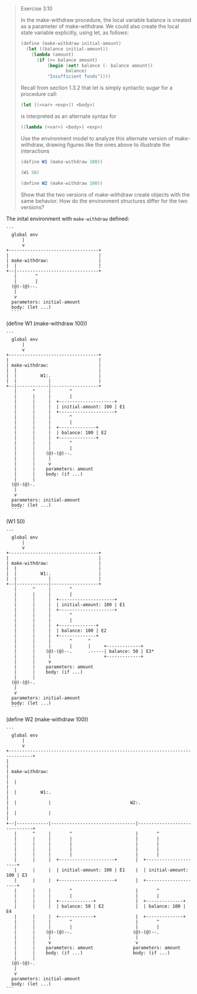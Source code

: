 > Exercise 3.10
>
> In the make-withdraw procedure, the local variable balance is
> created as a parameter of make-withdraw. We could also create the
> local state variable explicitly, using let, as follows:
>
> ```scheme
> (define (make-withdraw initial-amount)
>   (let ((balance initial-amount))
>     (lambda (amount)
>       (if (>= balance amount)
>           (begin (set! balance (- balance amount))
>                  balance)
>           "Insufficient funds"))))
> ```
>
> Recall from section 1.3.2 that let is simply syntactic sugar for a
> procedure call:
>
> ```scheme
> (let ((<var> <exp>)) <body>)
> ```
>
> is interpreted as an alternate syntax for
>
> ```scheme
> ((lambda (<var>) <body>) <exp>)
> ```
>
> Use the environment model to analyze this alternate version of
> make-withdraw, drawing figures like the ones above to illustrate the
> interactions
>
> ```scheme
> (define W1 (make-withdraw 100))
>
> (W1 50)
>
> (define W2 (make-withdraw 100))
> ```
>
> Show that the two versions of make-withdraw create objects with the
> same behavior. How do the environment structures differ for the two
> versions?

The inital environment with `make-withdraw` defined:

    ```
      global env
          |
          v
    +----------------------------------+
    |                                  |
    | make-withdraw:                   |
    |  |                               |
    +--|-------------------------------+
       |       ^
       |       |
      (@)-(@)--.
       |
       v
      parameters: initial-amount
      body: (let ...)
      ```

(define W1 (make-withdraw 100))

    ```
      global env
          |
          v
    +----------------------------------+
    |                                  |
    | make-withdraw:                   |
    |  |                               |
    |  |         W1:.                  |
    |  |            |                  |
    +--|------------|------------------+
       |      ^     |       ^
       |      |     |       |
       |      |     |  +---------------------+
       |      |     |  | initial-amount: 100 | E1
       |      |     |  +---------------------+
       |      |     |       ^
       |      |     |       |
       |      |     |  +--------------+
       |      |     |  | balance: 100 | E2
       |      |     |  +--------------+
       |      |     |       ^
       |      |     |       |
       |      |    (@)-(@)--.
       |      |     |
       |      |     v
       |      |    parameters: amount
       |      |    body: (if ...)
       |      |
      (@)-(@)-.
       |
       v
      parameters: initial-amount
      body: (let ...)
      ```

(W1 50)

    ```
      global env
          |
          v
    +----------------------------------+
    |                                  |
    | make-withdraw:                   |
    |  |                               |
    |  |         W1:.                  |
    |  |            |                  |
    +--|------------|------------------+
       |      ^     |       ^
       |      |     |       |
       |      |     |  +---------------------+
       |      |     |  | initial-amount: 100 | E1
       |      |     |  +---------------------+
       |      |     |       ^
       |      |     |       |
       |      |     |  +--------------+
       |      |     |  | balance: 100 | E2
       |      |     |  +--------------+
       |      |     |       ^      ^
       |      |     |       |      |     +-------------+
       |      |    (@)-(@)--.      .-----| balance: 50 | E3*
       |      |     |                    +-------------+
       |      |     v
       |      |    parameters: amount
       |      |    body: (if ...)
       |      |
      (@)-(@)-.
       |
       v
      parameters: initial-amount
      body: (let ...)
      ```

(define W2 (make-withdraw 100))

    ```
      global env
          |
          v
    +-------------------------------------------------------------------------------+
    |                                                                               |
    | make-withdraw:                                                                |
    |  |                                                                            |
    |  |         W1:.                                                               |
    |  |            |                              W2:.                             |
    |  |            |                                                               |
    +--|------------|--------------------------------|------------------------------+
       |      ^     |       ^                        |       ^
       |      |     |       |                        |       |
       |      |     |       |                        |       |
       |      |     |       |                        |       |
       |      |     |       |                        |       |
       |      |     |  +---------------------+       |  +---------------------+
       |      |     |  | initial-amount: 100 | E1    |  | initial-amount: 100 | E3
       |      |     |  +---------------------+       |  +---------------------+
       |      |     |       ^                        |       ^
       |      |     |       |                        |       |
       |      |     |  +-------------+               |  +--------------+
       |      |     |  | balance: 50 | E2            |  | balance: 100 | E4
       |      |     |  +-------------+               |  +--------------+
       |      |     |       ^                        |       ^
       |      |     |       |                        |       |
       |      |    (@)-(@)--.                       (@)-(@)--.
       |      |     |                                |
       |      |     v                                v
       |      |    parameters: amount               parameters: amount
       |      |    body: (if ...)                   body: (if ...)
       |      |
      (@)-(@)-.
       |
       v
      parameters: initial-amount
      body: (let ...)
    ```
